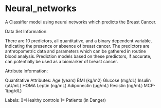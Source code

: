 # Neural_networks
A Classifier model using neural networks which predicts the Breast Cancer.

Data Set Information:

There are 10 predictors, all quantitative, and a binary dependent variable, indicating the presence or absence of breast cancer. 
The predictors are anthropometric data and parameters which can be gathered in routine blood analysis. 
Prediction models based on these predictors, if accurate, can potentially be used as a biomarker of breast cancer.

Attribute Information:

Quantitative Attributes: 
Age (years) 
BMI (kg/m2) 
Glucose (mg/dL) 
Insulin (µU/mL) 
HOMA 
Leptin (ng/mL) 
Adiponectin (µg/mL) 
Resistin (ng/mL) 
MCP-1(pg/dL) 

Labels: 
0=Healthy controls 
1= Patients (in Danger)
